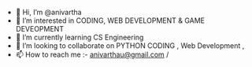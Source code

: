 - 👋 Hi, I’m @anivartha
- 👀 I’m interested in CODING, WEB DEVELOPMENT & GAME DEVEOPMENT
- 🌱 I’m currently learning CS Engineering
- 💞️ I’m looking to collaborate on PYTHON CODING , Web Development , 
- 📫 How to reach me :- anivarthau@gmail.com /

<!---
anivartha/anivartha is a ✨ special ✨ repository because its `README.md` (this file) appears on your GitHub profile.
You can click the Preview link to take a look at your changes.
--->
